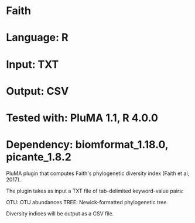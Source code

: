 # Faith
# Language: R
# Input: TXT
# Output: CSV
# Tested with: PluMA 1.1, R 4.0.0
# Dependency: biomformat_1.18.0, picante_1.8.2

PluMA plugin that computes Faith's phylogenetic diversity index (Faith et al, 2017).

The plugin takes as input a TXT file of tab-delimited keyword-value pairs:

OTU: OTU abundances
TREE: Newick-formatted phylogenetic tree

Diversity indices will be output as a CSV file.
